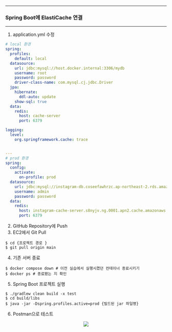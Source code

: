 -----
### Spring Boot에 ElastiCache 연결
-----
1. application.yml 수정
```yml
# local 환경
spring:
  profiles:
    default: local
  datasource:
    url: jdbc:mysql://host.docker.internal:3306/mydb
    username: root
    password: password
    driver-class-name: com.mysql.cj.jdbc.Driver
  jpa:
    hibernate:
      ddl-auto: update
    show-sql: true
  data:
    redis:
      host: cache-server
      port: 6379

logging:
  level:
    org.springframework.cache: trace


---
# prod 환경
spring:
  config:
    activate:
      on-profile: prod
  datasource:
    url: jdbc:mysql://instagram-db.coseefawhrzc.ap-northeast-2.rds.amazonaws.com:3306/mydb
    username: admin
    password: password
  data:
    redis:
      host: instagram-cache-server.s8nyjv.ng.0001.apn2.cache.amazonaws.com # ElastiCache에서 기본 엔드포인트 주소 (Host 제외)
      port: 6379
```

2. GitHub Repository에 Push
3. EC2에서 Git Pull
```shell
$ cd {프로젝트 경로 }
$ git pull origin main
```

4. 기존 서버 종료
```shell
$ docker compose down # 이전 실습에서 실행시켰던 컨테이너 종료시키기
$ docker ps # 종료됐는 지 확인
```

5. Spring Boot 프로젝트 실행
```shell
$ ./gradlew clean build -x test 
$ cd build/libs
$ java -jar -Dspring.profiles.active=prod {빌드된 jar 파일명}
```

6. Postman으로 테스트
<div align="center">
<img src="https://github.com/user-attachments/assets/058b499e-b5f6-4bea-a9e2-5e4328514e2a">
</div>
